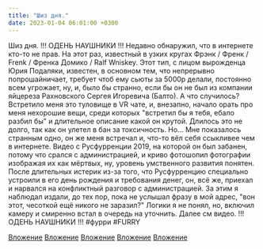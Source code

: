```yaml
---
title: "Шиз дня."
date: 2023-01-04 06:01:00 +0300
---
```


Шиз дня.
!!! ОДЕНЬ НАУШНИКИ !!!
Недавно обнаружил, что в интернете кто-то не прав. На этот раз, известный в узких кругах Фрэнк / Френк / Frenk / Френка Домико / Ralf Wniskey.
Этот тип, с лицом вырожденца Юрия Подаляки, известен, в основном тем, что непрерывно попрошайничает, требует чтоб ему сьюты за 5000р делали, постоянно всем угрожает, ну, и, было бы странно, если бы он не был из компании яйцереза Рахновского Сергея Игоревича (Балто).
А что случилось? Встретило меня это туловище в VR чате, и, внезапно, начало орать про меня нехорошие вещи, среди которых "встретил бы я тебя, ебало разбил бы" и длительное описание какой он крутой. Длилось это не долго, так как он улетел в бан за токсичность. Но... Мне показалось странным одно, он же меня встречал и, что-то вёл себя ссыкливее чем в интернете.
Видео с Русфурренции 2019, на которой он был забанен, потому что срался с администрацией, и криво фотошопил фотографии изображая их как мёртвых, ну, уровень умственного развития понятен. После длительных истерик из-за того, что Русфурренцию специально устроили в его день рождения и требования денег, он, всё же, приехал и нарвался на конфликтный разговор с администрацией. За этим я наблюдал издали, до тех пор, пока не услышал фразу в мой адрес, "вон этот, чесоткой ещё никого не заразил?" Логики я не понял, но, включил камеру и смиренно встал в очередь на уточнить. Далее см видео.
!!! ОДЕНЬ НАУШНИКИ !!!
#фурри #FURRY


[Вложение](https://vk.com/video41076938_456239581)
[Вложение](/assets/vk_photos/3/GP3BhKKK9iM.jpg)
[Вложение](/assets/vk_photos/4/AyN1qHyoCY0.jpg)
[Вложение](/assets/vk_photos/4/V3M64Afx41g.jpg)
[Вложение](/assets/vk_photos/4/Y_foN5pMYTU.jpg)
